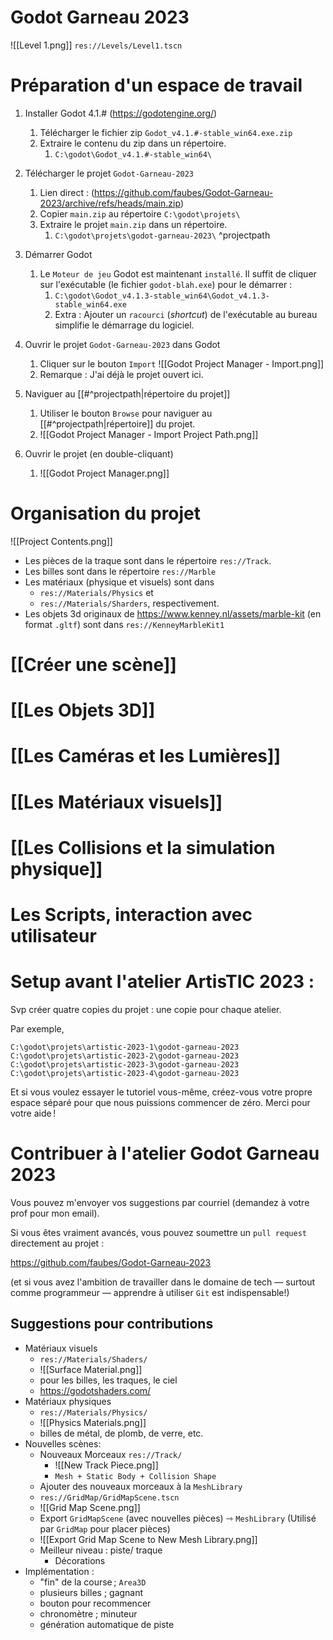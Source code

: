Godot Garneau 2023
=====
![[Level 1.png]]
`res://Levels/Level1.tscn`

Préparation d'un espace de travail
====

1. Installer Godot 4.1.# (https://godotengine.org/)
	1. Télécharger le fichier zip `Godot_v4.1.#-stable_win64.exe.zip`
	2. Extraire le contenu du zip dans un répertoire.
		1. `C:\godot\Godot_v4.1.#-stable_win64\`

2. Télécharger le projet `Godot-Garneau-2023`
	1. Lien direct : (https://github.com/faubes/Godot-Garneau-2023/archive/refs/heads/main.zip)
	2. Copier `main.zip` au répertoire `C:\godot\projets\`
	3. Extraire le projet `main.zip` dans un répertoire.
		1. `C:\godot\projets\godot-garneau-2023\` ^projectpath

3. Démarrer Godot
	1. Le `Moteur de jeu` Godot est maintenant `installé`. Il suffit de cliquer sur l'exécutable (le fichier `godot-blah.exe`) pour le démarrer :
		1. `C:\godot\Godot_v4.1.3-stable_win64\Godot_v4.1.3-stable_win64.exe`
		2. Extra : Ajouter un `racourci` (_shortcut_) de l'exécutable au bureau simplifie le démarrage du logiciel.

4. Ouvrir le projet `Godot-Garneau-2023` dans Godot
	1. Cliquer sur le bouton `Import` ![[Godot Project Manager - Import.png]]
	2. Remarque : J'ai déjà le projet ouvert ici.
5. Naviguer au [[#^projectpath|répertoire du projet]]
	1. Utiliser le bouton `Browse` pour naviguer au [[#^projectpath|répertoire]] du projet.
	2. ![[Godot Project Manager - Import Project Path.png]]
6. Ouvrir le projet (en double-cliquant) 
	1. ![[Godot Project Manager.png]]


Organisation du projet
========
![[Project Contents.png]]

- Les pièces de la traque sont dans le répertoire `res://Track`.  
- Les billes sont dans le répertoire `res://Marble`
- Les matériaux (physique et visuels) sont dans 
	- `res://Materials/Physics` et 
	- `res://Materials/Sharders`, respectivement.
- Les objets 3d originaux de https://www.kenney.nl/assets/marble-kit (en format `.gltf`) sont dans `res://KenneyMarbleKit1`

[[Créer une scène]]
========

[[Les Objets 3D]]
==========

[[Les Caméras et les Lumières]]
==========

[[Les Matériaux visuels]]
===========

[[Les Collisions et la simulation physique]]
===========

Les Scripts, interaction avec utilisateur
===========




Setup avant l'atelier ArtisTIC 2023 : 
==========
Svp créer quatre copies du projet : une copie pour chaque atelier. 

Par exemple,

`C:\godot\projets\artistic-2023-1\godot-garneau-2023`
`C:\godot\projets\artistic-2023-2\godot-garneau-2023`
`C:\godot\projets\artistic-2023-3\godot-garneau-2023`
`C:\godot\projets\artistic-2023-4\godot-garneau-2023`

Et si vous voulez essayer le tutoriel vous-même, créez-vous votre propre espace séparé pour que nous puissions commencer de zéro. Merci pour votre aide !

Contribuer à l'atelier Godot Garneau 2023
===========

Vous pouvez m'envoyer vos suggestions par courriel (demandez à votre prof pour mon email).

Si vous êtes vraiment avancés, vous pouvez soumettre un `pull request` directement au projet :

https://github.com/faubes/Godot-Garneau-2023 

(et si vous avez l'ambition de travailler dans le domaine de tech — surtout comme programmeur — apprendre à utiliser `Git` est indispensable!)

Suggestions pour contributions
------------------

- Matériaux visuels
	- `res://Materials/Shaders/` 
	- ![[Surface Material.png]]
	- pour les billes, les traques, le ciel
	- https://godotshaders.com/
- Matériaux physiques 
	- `res://Materials/Physics/`
	- ![[Physics Materials.png]]
	- billes de métal, de plomb, de verre, etc.
- Nouvelles scènes:
	- Nouveaux Morceaux  `res://Track/`
		- ![[New Track Piece.png]]
		- `Mesh + Static Body + Collision Shape`
	- Ajouter des nouveaux morceaux à la `MeshLibrary`
	- `res://GridMap/GridMapScene.tscn`
	- ![[Grid Map Scene.png]]
	- Export `GridMapScene` (avec nouvelles pièces) ⇾ `MeshLibrary` (Utilisé par `GridMap` pour placer pièces)
	- ![[Export Grid Map Scene to New Mesh Library.png]]
	- Meilleur niveau : piste/ traque
		- Décorations
- Implémentation :
	- "fin" de la course ; `Area3D`
	- plusieurs billes ; gagnant
	- bouton pour recommencer
	- chronomètre ; minuteur
	- génération automatique de piste